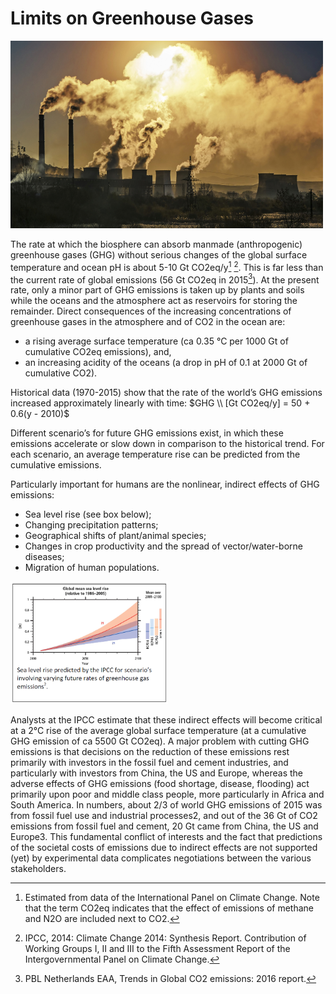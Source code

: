 # Limits on Greenhouse Gases
<img src="3_Photo.jpg" width="500" height="300">

The rate at which the biosphere can absorb manmade (anthropogenic) greenhouse gases (GHG) without
serious changes of the global surface temperature and ocean pH is about 5-10 Gt CO2eq/y[^1] [^2]. This is far
less than the current rate of global emissions (56 Gt CO2eq in 2015[^3]). At the present rate, only a minor
part of GHG emissions is taken up by plants and soils while the oceans and the atmosphere act as
reservoirs for storing the remainder. Direct consequences of the increasing concentrations of
greenhouse gases in the atmosphere and of CO2 in the ocean are:
* a rising average surface temperature (ca 0.35 °C per 1000 Gt of cumulative CO2eq emissions),
and,
* an increasing acidity of the oceans (a drop in pH of 0.1 at 2000 Gt of cumulative CO2).

Historical data (1970-2015) show that the rate of the world’s GHG emissions increased approximately linearly with time:
$GHG \\ [Gt CO2eq/y] = 50 + 0.6(y - 2010)$
 
Different scenario’s for future GHG emissions
exist, in which these emissions accelerate or
slow down in comparison to the historical trend.
For each scenario, an average temperature rise
can be predicted from the cumulative emissions.

Particularly important for humans are the nonlinear,
indirect effects of GHG emissions:
* Sea level rise (see box below);
* Changing precipitation patterns;
* Geographical shifts of plant/animal species;
* Changes in crop productivity and the spread
of vector/water-borne diseases;
* Migration of human populations.

<img src="3_Photo2.png" width="50%" height="50%">

Analysts at the IPCC estimate that these indirect effects will become critical at a 2°C rise of the average
global surface temperature (at a cumulative GHG emission of ca 5500 Gt CO2eq). A major problem
with cutting GHG emissions is that decisions on the reduction of these emissions rest primarily with
investors in the fossil fuel and cement industries, and particularly with investors from China, the US
and Europe, whereas the adverse effects of GHG emissions (food shortage, disease, flooding) act
primarily upon poor and middle class people, more particularly in Africa and South America. In
numbers, about 2/3 of world GHG emissions of 2015 was from fossil fuel use and industrial processes2,
and out of the 36 Gt of CO2 emissions from fossil fuel and cement, 20 Gt came from China, the US and
Europe3. This fundamental conflict of interests and the fact that predictions of the societal costs of
emissions due to indirect effects are not supported (yet) by experimental data complicates negotiations
between the various stakeholders.

[^1]: Estimated from data of the International Panel on Climate Change. Note that the term CO2eq indicates that the effect of emissions of methane and N2O are included next to CO2.
[^2]: IPCC, 2014: Climate Change 2014: Synthesis Report. Contribution of Working Groups I, II and III to the Fifth Assessment Report of the Intergovernmental Panel on Climate Change.
[^3]: PBL Netherlands EAA, Trends in Global CO2 emissions: 2016 report.
